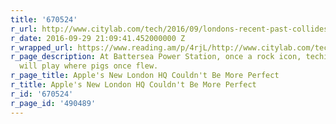 ```yaml
---
title: '670524'
r_url: http://www.citylab.com/tech/2016/09/londons-recent-past-collides-in-apples-new-uk-headquarters/502037/
r_date: 2016-09-29 21:09:41.452000000 Z
r_wrapped_url: https://www.reading.am/p/4rjL/http://www.citylab.com/tech/2016/09/londons-recent-past-collides-in-apples-new-uk-headquarters/502037/
r_page_description: At Battersea Power Station, once a rock icon, techies and plutocrats
  will play where pigs once flew.
r_page_title: Apple's New London HQ Couldn't Be More Perfect
r_title: Apple's New London HQ Couldn't Be More Perfect
r_id: '670524'
r_page_id: '490489'
---
```


